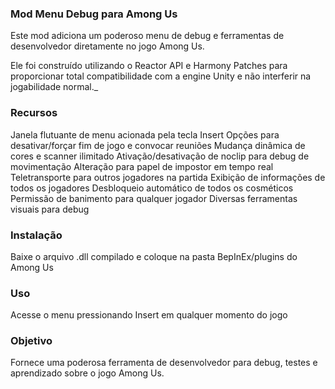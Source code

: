 ### **Mod Menu Debug para Among Us**

Este mod adiciona um poderoso menu de debug e ferramentas de desenvolvedor diretamente no jogo Among Us.

Ele foi construído utilizando o Reactor API e Harmony Patches para proporcionar total compatibilidade com a engine Unity e não interferir na jogabilidade normal._

### **Recursos**
Janela flutuante de menu acionada pela tecla Insert
Opções para desativar/forçar fim de jogo e convocar reuniões
Mudança dinâmica de cores e scanner ilimitado
Ativação/desativação de noclip para debug de movimentação
Alteração para papel de impostor em tempo real
Teletransporte para outros jogadores na partida
Exibição de informações de todos os jogadores
Desbloqueio automático de todos os cosméticos
Permissão de banimento para qualquer jogador
Diversas ferramentas visuais para debug

### **Instalação**
Baixe o arquivo .dll compilado e coloque na pasta BepInEx/plugins do Among Us

### Uso
Acesse o menu pressionando Insert em qualquer momento do jogo

### Objetivo
Fornece uma poderosa ferramenta de desenvolvedor para debug, testes e aprendizado sobre o jogo Among Us.
